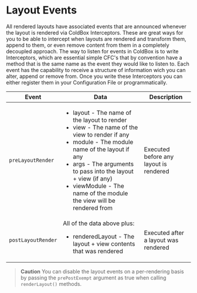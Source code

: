 # Layout Events

All rendered layouts have associated events that are announced whenever the layout is rendered via ColdBox Interceptors. These are great ways for you to be able to intercept when layouts are rendered and transform them, append to them, or even remove content from them in a completely decoupled approach. The way to listen for events in ColdBox is to write Interceptors, which are essential simple CFC's that by convention have a method that is the same name as the event they would like to listen to. Each event has the capability to receive a structure of information wich you can alter, append or remove from. Once you write these Interceptors you can either register them in your Configuration File or programmatically.

|Event|Data|Description|
|--|--|--|
| `preLayoutRender` | <ul><li>layout - The name of the layout to render</li><li>view - The name of the view to render if any</li><li>module - The module name of the layout if any</li><li>args - The arguments to pass into the layout + view (if any)</li><li>viewModule - The name of the module the view will be rendered from </li></ul>|Executed before any layout is rendered|
| `postLayoutRender` |All of the data above plus: <ul><li>renderedLayout - The layout + view contents that was rendered </li></ul>|Executed after a layout was rendered|

> **Caution** You can disable the layout events on a per-rendering basis by passing the `prePostExempt` argument as true when calling `renderLayout()` methods. 



